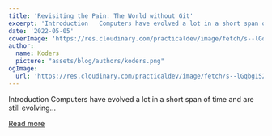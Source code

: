 ```yaml
---
title: 'Revisiting the Pain: The World without Git'
excerpt: 'Introduction   Computers have evolved a lot in a short span of time and are still evolving...'
date: '2022-05-05'
coverImage: 'https://res.cloudinary.com/practicaldev/image/fetch/s--lGqbg152--/c_imagga_scale,f_auto,fl_progressive,h_420,q_auto,w_1000/https://dev-to-uploads.s3.amazonaws.com/uploads/articles/87gdibqpr93vpfpqj7xm.png'
author:
  name: Koders
  picture: "assets/blog/authors/koders.png"
ogImage:
  url: 'https://res.cloudinary.com/practicaldev/image/fetch/s--lGqbg152--/c_imagga_scale,f_auto,fl_progressive,h_420,q_auto,w_1000/https://dev-to-uploads.s3.amazonaws.com/uploads/articles/87gdibqpr93vpfpqj7xm.png'
---
```


Introduction   Computers have evolved a lot in a short span of time and are still evolving...

[Read more](https://dev.to/kcdchennai/revisiting-the-pain-the-world-without-git-3jod)
